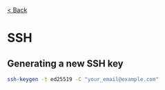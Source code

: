 [< Back](/README.md)

# SSH

## Generating a new SSH key

```bash
ssh-keygen -t ed25519 -C "your_email@example.com"
```